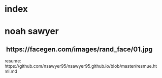 <!DOCTYPE html >

<html>

  <head>
  <tittle> <h1> index </h1> </tittle>
  </head>
  
  <body>
  <h1> noah sawyer </h1>
  <h2> <image> https://facegen.com/images/rand_face/01.jpg </image> </h2>
  <h> resume:
  <link> https://github.com/nsawyer95/nsawyer95.github.io/blob/master/resmue.html.md </link> </h>
  </body>

</html>
